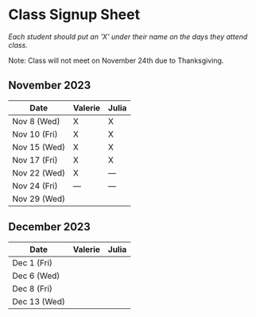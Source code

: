 # Class Signup Sheet

*Each student should put an 'X' under their name on the days they attend class.*

Note: Class will not meet on November 24th due to Thanksgiving.

## November 2023

| Date        | Valerie      | Julia      |
|-------------|-------------|-------------|
| Nov 8 (Wed)  |      X       |       X      |
| Nov 10 (Fri) |        X     |       X      |
| Nov 15 (Wed) |        X     |        X     |
| Nov 17 (Fri) |        X    |        X     |
| Nov 22 (Wed) |     X     |     —       |
| Nov 24 (Fri) |     —       |     —       |
| Nov 29 (Wed) |             |             |

## December 2023

| Date        | Valerie      | Julia      |
|-------------|-------------|-------------|
| Dec 1 (Fri)  |             |             |
| Dec 6 (Wed)  |             |             |
| Dec 8 (Fri)  |             |             |
| Dec 13 (Wed) |             |             |


